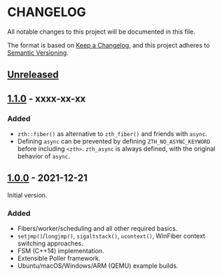 ﻿# CHANGELOG

All notable changes to this project will be documented in this file.

The format is based on [Keep a Changelog](https://keepachangelog.com/en/1.0.0/),
and this project adheres to [Semantic Versioning](https://semver.org/spec/v2.0.0.html).

## [Unreleased](https://github.com/jhrutgers/zth/compare/v1.0.0...HEAD)

## [1.1.0] - xxxx-xx-xx

### Added

- `zth::fiber()` as alternative to `zth_fiber()` and friends with `async`.
- Defining `async` can be prevented by defining `ZTH_NO_ASYNC_KEYWORD` before
  including `<zth>`.  `zth_async` is always defined, with the original behavior
  of `async`.

[1.1.0]: https://github.com/jhrutgers/zth/releases/tag/v1.1.0

## [1.0.0] - 2021-12-21

Initial version.

### Added

- Fibers/worker/scheduling and all other required basics.
- `setjmp()`/`longjmp()`, `sigaltstack()`, `ucontext()`, WinFiber context
  switching approaches.
- FSM (C++14) implementation.
- Extensible Poller framework.
- Ubuntu/macOS/Windows/ARM (QEMU) example builds.

[1.0.0]: https://github.com/jhrutgers/zth/releases/tag/v1.0.0

